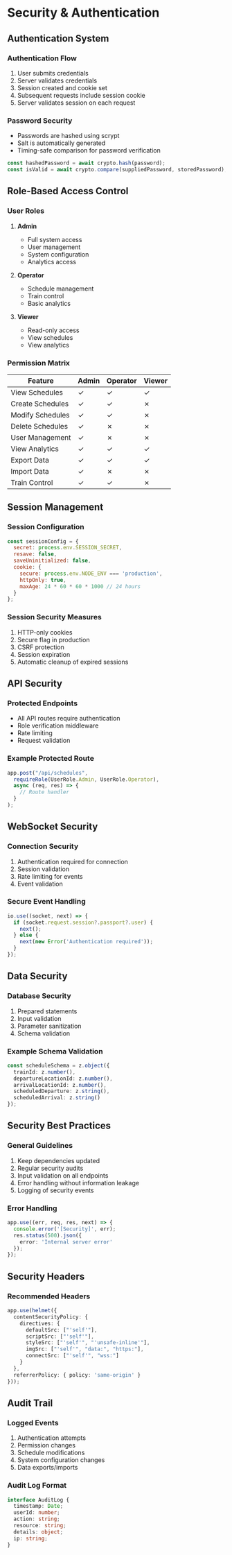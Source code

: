 # Security & Authentication

## Authentication System

### Authentication Flow
1. User submits credentials
2. Server validates credentials
3. Session created and cookie set
4. Subsequent requests include session cookie
5. Server validates session on each request

### Password Security
- Passwords are hashed using scrypt
- Salt is automatically generated
- Timing-safe comparison for password verification

```typescript
const hashedPassword = await crypto.hash(password);
const isValid = await crypto.compare(suppliedPassword, storedPassword);
```

## Role-Based Access Control

### User Roles
1. **Admin**
   - Full system access
   - User management
   - System configuration
   - Analytics access

2. **Operator**
   - Schedule management
   - Train control
   - Basic analytics

3. **Viewer**
   - Read-only access
   - View schedules
   - View analytics

### Permission Matrix

| Feature               | Admin | Operator | Viewer |
|----------------------|-------|----------|--------|
| View Schedules       | ✓     | ✓        | ✓      |
| Create Schedules     | ✓     | ✓        | ✗      |
| Modify Schedules     | ✓     | ✓        | ✗      |
| Delete Schedules     | ✓     | ✗        | ✗      |
| User Management      | ✓     | ✗        | ✗      |
| View Analytics       | ✓     | ✓        | ✓      |
| Export Data          | ✓     | ✓        | ✓      |
| Import Data          | ✓     | ✗        | ✗      |
| Train Control        | ✓     | ✓        | ✗      |

## Session Management

### Session Configuration
```javascript
const sessionConfig = {
  secret: process.env.SESSION_SECRET,
  resave: false,
  saveUninitialized: false,
  cookie: {
    secure: process.env.NODE_ENV === 'production',
    httpOnly: true,
    maxAge: 24 * 60 * 60 * 1000 // 24 hours
  }
};
```

### Session Security Measures
1. HTTP-only cookies
2. Secure flag in production
3. CSRF protection
4. Session expiration
5. Automatic cleanup of expired sessions

## API Security

### Protected Endpoints
- All API routes require authentication
- Role verification middleware
- Rate limiting
- Request validation

### Example Protected Route
```typescript
app.post("/api/schedules",
  requireRole(UserRole.Admin, UserRole.Operator),
  async (req, res) => {
    // Route handler
  }
);
```

## WebSocket Security

### Connection Security
1. Authentication required for connection
2. Session validation
3. Rate limiting for events
4. Event validation

### Secure Event Handling
```typescript
io.use((socket, next) => {
  if (socket.request.session?.passport?.user) {
    next();
  } else {
    next(new Error('Authentication required'));
  }
});
```

## Data Security

### Database Security
1. Prepared statements
2. Input validation
3. Parameter sanitization
4. Schema validation

### Example Schema Validation
```typescript
const scheduleSchema = z.object({
  trainId: z.number(),
  departureLocationId: z.number(),
  arrivalLocationId: z.number(),
  scheduledDeparture: z.string(),
  scheduledArrival: z.string()
});
```

## Security Best Practices

### General Guidelines
1. Keep dependencies updated
2. Regular security audits
3. Input validation on all endpoints
4. Error handling without information leakage
5. Logging of security events

### Error Handling
```typescript
app.use((err, req, res, next) => {
  console.error('[Security]', err);
  res.status(500).json({
    error: 'Internal server error'
  });
});
```

## Security Headers

### Recommended Headers
```typescript
app.use(helmet({
  contentSecurityPolicy: {
    directives: {
      defaultSrc: ["'self'"],
      scriptSrc: ["'self'"],
      styleSrc: ["'self'", "'unsafe-inline'"],
      imgSrc: ["'self'", "data:", "https:"],
      connectSrc: ["'self'", "wss:"]
    }
  },
  referrerPolicy: { policy: 'same-origin' }
}));
```

## Audit Trail

### Logged Events
1. Authentication attempts
2. Permission changes
3. Schedule modifications
4. System configuration changes
5. Data exports/imports

### Audit Log Format
```typescript
interface AuditLog {
  timestamp: Date;
  userId: number;
  action: string;
  resource: string;
  details: object;
  ip: string;
}
```
